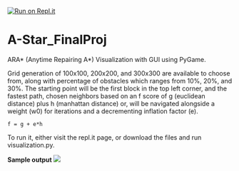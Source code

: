 [![Run on Repl.it](https://repl.it/badge/github/jeremiahbaclig/A-Star_FinalProj)](https://repl.it/github/jeremiahbaclig/A-Star_FinalProj)

# A-Star_FinalProj
ARA* (Anytime Repairing A*) Visualization with GUI using PyGame.

Grid generation of 100x100, 200x200, and 300x300 are available to choose from, along with percentage of obstacles which ranges from 10%, 20%, and 30%. 
The starting point will be the first block in the top left corner, and the fastest path, chosen neighbors based on an f score of g (euclidean distance) 
plus h (manhattan distance) or, will be navigated alongside a weight (w0) for iterations and a decrementing inflation factor (e). 

``` f = g + e*h ```

To run it, either visit the repl.it page, or download the files and run visualization.py.

**Sample output** ![](ARAstar_Baclig.gif)
